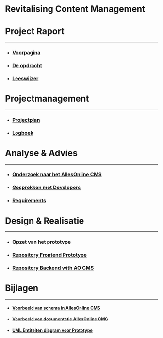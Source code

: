 # Revitalising Content Management
# Project Raport
---

* ### [Voorpagina](ProjectRaport/Voorpagina.md)
* ### [De opdracht](ProjectRaport/Opdracht.md)
* ### [Leeswijzer](ProjectRaport/Leeswijzer.md)

# Projectmanagement
---

* ### [Projectplan](Projectmanagement/Projectplan.md)
* ### [Logboek](Projectmanagement/Logboek.md)

# Analyse & Advies
---

* ### [Onderzoek naar het AllesOnline CMS](AnalyseAdvies/OnderzoekNaarHetAOCms.md)
* ### [Gesprekken met Developers](AnalyseAdvies/GesprekkenMetDevelopers.md)
* ### [Requirements](AnalyseAdvies/Requirements.md)

# Design & Realisatie
---

* ### [Opzet van het prototype](DesignRealisatie/OpzetVanHetPrototype.md)
* ### [Repository Frontend Prototype](https://github.com/Quitzchell/graduation-frontend)
* ### [Repository Backend with AO CMS](https://github.com/Quitzchell/graduation-ao-cms/)
 
# Bijlagen
---

* #### [Voorbeeld van schema in AllesOnline CMS](Bijlagen/VoorbeeldAllesOnlineCmsSchema.md)
* #### [Voorbeeld van documentatie AllesOnline CMS](Bijlagen/VoorbeeldVanDocumentatieAllesOnlineCMS.md)
* #### [UML Entiteiten diagram voor Prototype](Bijlagen/UmlEntiteitenDiagramPrototype.md)
